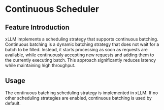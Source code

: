 # Continuous Scheduler

## Feature Introduction
xLLM implements a scheduling strategy that supports continuous batching. Continuous batching is a dynamic batching strategy that does not wait for a batch to be filled. Instead, it starts processing as soon as requests are available, while continuously accepting new requests and adding them to the currently executing batch. This approach significantly reduces latency while maintaining high throughput.

## Usage
The continuous batching scheduling strategy is implemented in xLLM. If no other scheduling strategies are enabled, continuous batching is used by default.